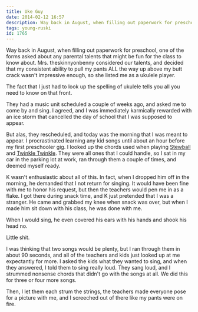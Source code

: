 ```yaml
---
title: Uke Guy
date: 2014-02-12 16:57
description: Way back in August, when filling out paperwork for preschool, one of the forms asked about any parental talents that might be fun for the class to know about.  Mrs. theskinnyonbenny considered our talents, and decided that my consistent ability to pull my pants ALL the way up above my butt crack wasn't impressive enough, so she listed me as a ukulele player.
tags: young-ruski
id: 1765
---
```

Way back in August, when filling out paperwork for preschool, one of the forms asked about any parental talents that might be fun for the class to know about.  Mrs. theskinnyonbenny considered our talents, and decided that my consistent ability to pull my pants ALL the way up above my butt crack wasn't impressive enough, so she listed me as a ukulele player.

The fact that I just had to look up the spelling of ukulele tells you all you need to know on that front.

They had a music unit scheduled a couple of weeks ago, and asked me to come by and sing.  I agreed, and I was immediately karmically rewarded with an ice storm that cancelled the day of school that I was supposed to appear.

But alas, they rescheduled, and today was the morning that I was meant to appear.  I procrastinated learning any kid songs until about an hour before my first preschooler gig.  I looked up the chords used when playing <a href="http://www.guitaretab.com/p/peter-paul-and-mary/274621.html" target="_blank">Stewball</a> and <a href="http://guitar.about.com/od/guitartab/l/bl-twinkle-twinkle-little-star.htm" target="_blank">Twinkle Twinkle</a>.  They were all ones that I could handle, so I sat in my car in the parking lot at work, ran through them a couple of times, and deemed myself ready.

K wasn't enthusiastic about all of this.  In fact, when I dropped him off in the morning, he demanded that I not return for singing.  It would have been fine with me to honor his request, but then the teachers would pen me in as a flake.  I got there during snack time, and K just pretended that I was a stranger.  He came and grabbed my knee when snack was over, but when I made him sit down with his class, he was done with me.  

When I would sing, he even covered his ears with his hands and shook his head no.

Little shit.

I was thinking that two songs would be plenty, but I ran through them in about 90 seconds, and all of the teachers and kids just looked up at me expectantly for more.  I asked the kids what they wanted to sing, and when they answered, I told them to sing really loud.  They sang loud, and I strummed nonsense chords that didn't go with the songs at all.  We did this for three or four more songs.

Then, I let them each strum the strings, the teachers made everyone pose for a picture with me, and I screeched out of there like my pants were on fire.
